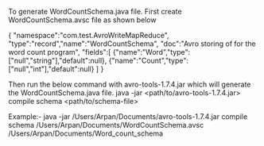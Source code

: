 To generate WordCountSchema.java file. First create WordCountSchema.avsc file as shown below 

{
"namespace":"com.test.AvroWriteMapReduce",
"type":"record","name":"WordCountSchema",
"doc":"Avro storing of for the word count program",
"fields":[
{"name":"Word","type": ["null","string"],"default":null},
{"name":"Count","type": ["null","int"],"default":null}
]
}

Then run the below command with avro-tools-1.7.4.jar which will generate the WordCountSchema.java file.
java -jar <path/to/avro-tools-1.7.4.jar> compile schema <path/to/schema-file> <destination-folder>

Example:- 
java -jar /Users/Arpan/Documents/avro-tools-1.7.4.jar compile schema /Users/Arpan/Documents/WordCountSchema.avsc /Users/Arpan/Documents/Word_count_schema

